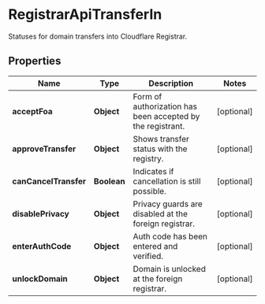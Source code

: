 

# RegistrarApiTransferIn

Statuses for domain transfers into Cloudflare Registrar.

## Properties

| Name | Type | Description | Notes |
|------------ | ------------- | ------------- | -------------|
|**acceptFoa** | **Object** | Form of authorization has been accepted by the registrant. |  [optional] |
|**approveTransfer** | **Object** | Shows transfer status with the registry. |  [optional] |
|**canCancelTransfer** | **Boolean** | Indicates if cancellation is still possible. |  [optional] |
|**disablePrivacy** | **Object** | Privacy guards are disabled at the foreign registrar. |  [optional] |
|**enterAuthCode** | **Object** | Auth code has been entered and verified. |  [optional] |
|**unlockDomain** | **Object** | Domain is unlocked at the foreign registrar. |  [optional] |



